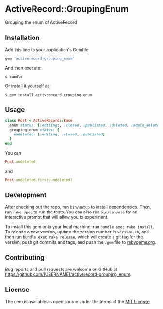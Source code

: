 # ActiveRecord::GroupingEnum

Grouping the enum of ActiveRecord

## Installation

Add this line to your application's Gemfile:

```ruby
gem 'activerecord-grouping_enum'
```

And then execute:

    $ bundle

Or install it yourself as:

    $ gem install activerecord-grouping_enum

## Usage

```ruby
class Post < ActiveRecord::Base
  enum status: [:editing:, :closed, :published, :deleted, :admin_deleted]
  grouping_enum status: {
    undeleted: [:editing, :closed, :published]
  }
end
```

You can

```ruby
Post.undeleted
```
and
```ruby
Post.undeleted.first.undeleted?
```

## Development

After checking out the repo, run `bin/setup` to install dependencies. Then, run `rake spec` to run the tests. You can also run `bin/console` for an interactive prompt that will allow you to experiment.

To install this gem onto your local machine, run `bundle exec rake install`. To release a new version, update the version number in `version.rb`, and then run `bundle exec rake release`, which will create a git tag for the version, push git commits and tags, and push the `.gem` file to [rubygems.org](https://rubygems.org).

## Contributing

Bug reports and pull requests are welcome on GitHub at https://github.com/[USERNAME]/activerecord-grouping_enum.


## License

The gem is available as open source under the terms of the [MIT License](http://opensource.org/licenses/MIT).

